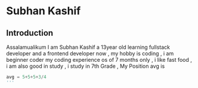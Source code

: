 ﻿# Subhan Kashif

## Introduction
Assalamualikum I am Subhan Kashif a 13year old learning fullstack developer and a frontend developer now , my hobby is coding , i am  beginner coder my coding experience os of 7 months only   , i like fast food ,
i am also good in study , i study in 7th Grade , My Position avg is 

```python
avg = 5+5+5+3/4
'''



